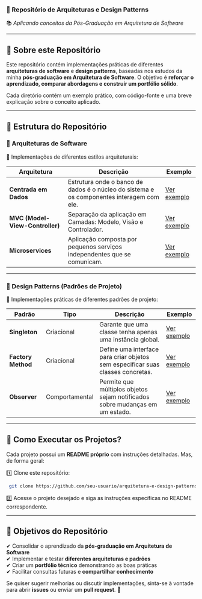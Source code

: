 ### 📌 Repositório de Arquiteturas e Design Patterns  
📚 *Aplicando conceitos da Pós-Graduação em Arquitetura de Software*  

---

## 📝 Sobre este Repositório  
Este repositório contém implementações práticas de diferentes **arquiteturas de software** e **design patterns**, baseadas nos estudos da minha **pós-graduação em Arquitetura de Software**. O objetivo é **reforçar o aprendizado, comparar abordagens e construir um portfólio sólido**.  

Cada diretório contém um exemplo prático, com código-fonte e uma breve explicação sobre o conceito aplicado.  

---

## 📂 Estrutura do Repositório  

### 🔹 Arquiteturas de Software  
📌 Implementações de diferentes estilos arquiteturais:  

| Arquitetura | Descrição | Exemplo |
|------------|------------|------------|
| **Centrada em Dados** | Estrutura onde o banco de dados é o núcleo do sistema e os componentes interagem com ele. | [Ver exemplo](./arquitetura-centrada-dados) |
| **MVC (Model-View-Controller)** | Separação da aplicação em Camadas: Modelo, Visão e Controlador. | [Ver exemplo](./arquitetura-mvc) |
| **Microservices** | Aplicação composta por pequenos serviços independentes que se comunicam. | [Ver exemplo](./arquitetura-microservicos) |

---

### 🔹 Design Patterns (Padrões de Projeto)  
📌 Implementações práticas de diferentes padrões de projeto:  

| Padrão | Tipo | Descrição | Exemplo |
|------------|------------|------------|------------|
| **Singleton** | Criacional | Garante que uma classe tenha apenas uma instância global. | [Ver exemplo](./design-patterns/singleton) |
| **Factory Method** | Criacional | Define uma interface para criar objetos sem especificar suas classes concretas. | [Ver exemplo](./design-patterns/factory) |
| **Observer** | Comportamental | Permite que múltiplos objetos sejam notificados sobre mudanças em um estado. | [Ver exemplo](./design-patterns/observer) |

---

## 🚀 Como Executar os Projetos?  
Cada projeto possui um **README próprio** com instruções detalhadas. Mas, de forma geral:  

1️⃣ Clone este repositório:  
```bash
 git clone https://github.com/seu-usuario/arquitetura-e-design-patterns.git
```

2️⃣ Acesse o projeto desejado e siga as instruções específicas no README correspondente.  

---

## 📌 Objetivos do Repositório  
✔ Consolidar o aprendizado da **pós-graduação em Arquitetura de Software**  
✔ Implementar e testar **diferentes arquiteturas e padrões**  
✔ Criar um **portfólio técnico** demonstrando as boas práticas  
✔ Facilitar consultas futuras e **compartilhar conhecimento**  

Se quiser sugerir melhorias ou discutir implementações, sinta-se à vontade para abrir **issues** ou enviar um **pull request**. 🚀  